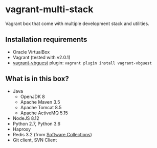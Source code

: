# vagrant-multi-stack
Vagrant box that come with multiple development stack and utilities.

## Installation requirements
- Oracle VirtualBox
- Vagrant (tested with v2.0.1)
- [vagrant-vbguest](https://github.com/dotless-de/vagrant-vbguest) plugin: `vagrant plugin install vagrant-vbguest`

## What is in this box?
- Java
    - OpenJDK 8
    - Apache Maven 3.5
    - Apache Tomcat 8.5
    - Apache ActiveMQ 5.15
- NodeJS 8.12
- Python 2.7, Python 3.6
- Haproxy
- Redis 3.2 (from [Software Collections](https://www.softwarecollections.org/))
- Git client, SVN Client
